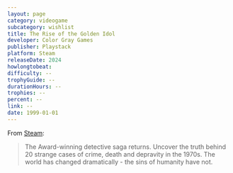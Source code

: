 ```yaml
---
layout: page
category: videogame
subcategory: wishlist
title: The Rise of the Golden Idol
developer: Color Gray Games
publisher: Playstack
platform: Steam
releaseDate: 2024
howlongtobeat:
difficulty: --
trophyGuide: --
durationHours: --
trophies: --
percent: --
link: --
date: 1999-01-01
---
```


From [Steam](https://store.steampowered.com/app/2716400/The_Rise_of_the_Golden_Idol/):

> The Award-winning detective saga returns. Uncover the truth behind 20 strange cases of crime, death and depravity in the 1970s. The world has changed dramatically - the sins of humanity have not.
